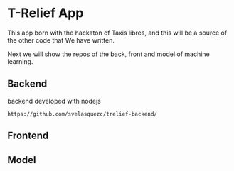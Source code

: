 # T-Relief App

This app born with the hackaton of Taxis libres, and this will be a source of the other code that We have written.

Next we will show the repos of the back, front and model of machine learning.

## Backend

backend developed with nodejs

`https://github.com/svelasquezc/trelief-backend/`

## Frontend

## Model
